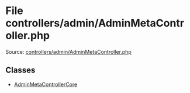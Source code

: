 File controllers/admin/AdminMetaController.php
=========

Source: [controllers/admin/AdminMetaController.php](https://github.com/PrestaShop/PrestaShop/blob/1.5.0.9/controllers/admin/AdminMetaController.php)


Classes
-------

* [AdminMetaControllerCore](class.AdminMetaControllerCore.md)

